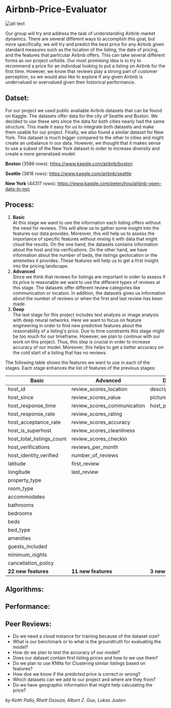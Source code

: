# Airbnb-Price-Evaluator 

![alt text](https://cdn-images-1.medium.com/max/1600/1*yZ1LPIcXnnW6Ubmp2M-0rQ.png "Airbnb")

Our group will try and address the task of understanding Airbnb market dynamics. There are several different ways to accomplish this goal, but more specifically, we will try and predict the best price for any Airbnb given standard measures such as the location of the listing, the date of pricing, and the features that particular Airbnb offers. This can take several different forms as our project unfolds. Our most promising idea is to try to recommend a price for an individual looking to put a listing on Airbnb for the first time. However, we know that reviews play a strong part of customer perception, so we would also like to explore if any given Airbnb is undervalued or overvalued given their historical performance.

Datset:
-------
For our project we used public available Airbnb datasets that can be found on Kaggle. The datasets offer data for the city of Seattle and Boston. We decided to use these sets since the data for both cities nearly had the same structure. This made it easy for us to integrate both datasets and make them usable for our project. Finally, we also found a similar dataset for New York. This dataset is much bigger compared to the other to cities and might create an unbalance in our data. However, we thought that it makes sense to use a subset of the New York dataset in order to increase diversity and create a more generalized model:

__Boston__ (3586 rows): https://www.kaggle.com/airbnb/boston 

__Seattle__ (3818 rows): https://www.kaggle.com/airbnb/seattle 

__New York__ (44317 rows): https://www.kaggle.com/peterzhou/airbnb-open-data-in-nyc 

Process:
--------
1. __Basic__  
   At this stage we want to use the information each listing offers without the need for reviews. This will allow us to gather some insight into the features our data provides. Moreover, this will help us to assess the importance of specific features without mixing it with data that might cloud the results. On the one hand, the datasets contains information about the host and his verifications. On the other hand, we have information about the number of beds, the listings geolocation or the ameneties it provides. These features will help us to get a first insight into the pricing landscape.
2. __Advanced__  
   Since we think that reviews for listings are important in order to assess if its price is reasonable we want to use the different types of reviews at this stage. The datasets offer different review categories like communication or location. In addition, the datasets gives us information about the number of reviews or when the first and last review has been made.
3. __Deep__  
   The last stage for this project includes text analysis or image analysis with deep neural networks. Here we want to focus on feature engineering in order to find new predictive features about the reasonability of a listing's price. Due to time constraints this stage might be too much for our timeframe. However, we plan to continue with our work on this project. Thus, this step is crucial in order to increase accuracy of our model. Moreover, this helps to get a better accuracy on the cold start of a listing that has no reviews.

The following table shows the features we want to use in each of the stages. Each stage enhances the list of features of the previous stages:

| Basic | Advanced | Deep|
|------|--------|-------|
|host_id|review_scores_location|description|
|host_since|review_scores_value|picture_url|
|host_response_time|review_scores_communication|host_picture_url|
|host_response_rate|review_scores_rating
|host_acceptance_rate|review_scores_accuracy
|host_is_superhost|review_scores_cleanliness
|host_total_listings_count|review_scores_checkin
|host_verifications|reviews_per_month
|host_identity_verified|number_of_reviews
|latitude|first_review
|longitude|last_review
|property_type|
|room_type|
|accommodates|
|bathrooms|
|bedrooms|
|beds|
|bed_type|
|amenities|
|guests_included|
|minimum_nights|
|cancellation_policy|
|__22 new features__|__11 new features__|__3 new features__|


Algorithms:
----------

Performance:
-----------
Peer Reviews:
------------
- Do we need a cloud instance for training because of the dataset size?
- What is our benchmark or to what is the groundtruth for evaluating the model?
- How do we plan to test the accuracy of our model?
- Does our dataset contain first listing prices and how to we use them?
- Do we plan to use KNNs for Clustering similar listings based on features?
- How doe we know if the predicted price is correct or wrong?
- Which datasets can we add to our project and where are they from?
- Do we have geographic information that might help calculating the price?


_by Keith Pallo, Rhett Dsouza, Albert Z. Guo, Lukas Justen_

